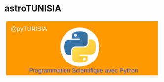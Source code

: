 <!--
author: (c) riadh BEN NESSIB
email: riadhbennessib@gmail.com
version: 0.1.0
language: fr
logo: https://raw.githubusercontent.com/pyTUNISIA/home/master/images/pyTUNISIA.png
comment: astroTUNISIA: Astronomie pour tous.
mode: Textbook
-->

# astroTUNISIA

![Image astroTUNISIA.png]( https://raw.githubusercontent.com/pyTUNISIA/home/master/images/pyTUNISIA.png)
